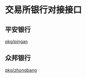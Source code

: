 # 交易所银行对接接口

## 平安银行
  [pkg/pingan](pkg/pingan/pingan.go)

## 众邦银行
  [pkg/zhongbang](pkg/zhongbang/zhongbang)